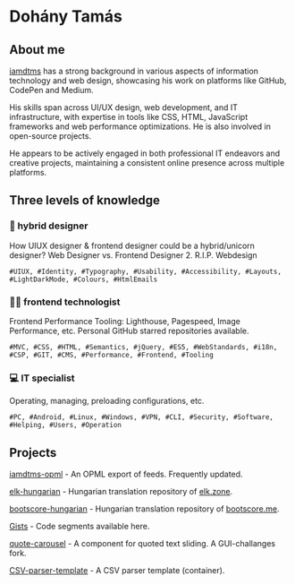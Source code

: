 # Dohány Tamás

## About me 

[iamdtms](https://iamdtms.hu) has a strong background in various aspects of information technology and web design, showcasing his work on platforms like GitHub, CodePen and Medium. 

His skills span across UI/UX design, web development, and IT infrastructure, with expertise in tools like CSS, HTML, JavaScript frameworks and web performance optimizations. He is also involved in open-source projects.

He appears to be actively engaged in both professional IT endeavors and creative projects, maintaining a consistent online presence across multiple platforms.

## Three levels of knowledge

### 🦄 hybrid designer 

How UIUX designer & frontend designer could be a hybrid/unicorn designer? Web Designer vs. Frontend Designer 2. R.I.P. Webdesign
```
#UIUX, #Identity, #Typography, #Usability, #Accessibility, #Layouts, #LightDarkMode, #Colours, #HtmlEmails
```

### 🧑‍💻 frontend technologist

Frontend Performance Tooling: Lighthouse, Pagespeed, Image Performance, etc. Personal GitHub starred repositories available. 
```
#MVC, #CSS, #HTML, #Semantics, #jQuery, #ES5, #WebStandards, #i18n, #CSP, #GIT, #CMS, #Performance, #Frontend, #Tooling
```

### 💻 IT specialist

Operating, managing, preloading configurations, etc. 
```
#PC, #Android, #Linux, #Windows, #VPN, #CLI, #Security, #Software, #Helping, #Users, #Operation
```

## Projects

[iamdtms-opml](https://github.com/iamdtms/iamdtms-opml) - An OPML export of feeds. Frequently updated.

[elk-hungarian](https://github.com/iamdtms/elk-hungarian) - Hungarian translation repository of [elk.zone](https://elk.zone).

[bootscore-hungarian](https://github.com/iamdtms/bootscore-hungarian) - Hungarian translation repository of [bootscore.me](https://bootscore.me).

[Gists](https://gist.github.com/iamdtms) - Code segments available here.

[quote-carousel](https://github.com/iamdtms/quote-carousel) - A component for quoted text sliding. A GUI-challanges fork. 

[CSV-parser-template](https://github.com/iamdtms/CSV-parser-template) - A CSV parser template (container).

